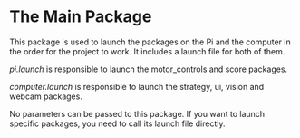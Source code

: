# The Main Package

This package is used to launch the packages on the Pi and the computer in the order for the project to work. It includes a launch file for both of them. 

*pi.launch* is responsible to launch the motor_controls and score packages.

*computer.launch* is responsible to launch the strategy, ui, vision and webcam packages.

No parameters can be passed to this package. If you want to launch specific packages, you need to call its launch file directly.